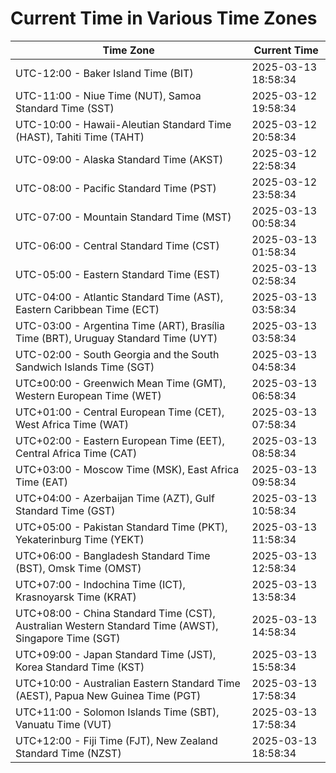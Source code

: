 # Current Time in Various Time Zones

| Time Zone | Current Time |
|-----------|--------------|
| UTC-12:00 - Baker Island Time (BIT) | 2025-03-13 18:58:34 |
| UTC-11:00 - Niue Time (NUT), Samoa Standard Time (SST) | 2025-03-12 19:58:34 |
| UTC-10:00 - Hawaii-Aleutian Standard Time (HAST), Tahiti Time (TAHT) | 2025-03-12 20:58:34 |
| UTC-09:00 - Alaska Standard Time (AKST) | 2025-03-12 22:58:34 |
| UTC-08:00 - Pacific Standard Time (PST) | 2025-03-12 23:58:34 |
| UTC-07:00 - Mountain Standard Time (MST) | 2025-03-13 00:58:34 |
| UTC-06:00 - Central Standard Time (CST) | 2025-03-13 01:58:34 |
| UTC-05:00 - Eastern Standard Time (EST) | 2025-03-13 02:58:34 |
| UTC-04:00 - Atlantic Standard Time (AST), Eastern Caribbean Time (ECT) | 2025-03-13 03:58:34 |
| UTC-03:00 - Argentina Time (ART), Brasília Time (BRT), Uruguay Standard Time (UYT) | 2025-03-13 03:58:34 |
| UTC-02:00 - South Georgia and the South Sandwich Islands Time (SGT) | 2025-03-13 04:58:34 |
| UTC±00:00 - Greenwich Mean Time (GMT), Western European Time (WET) | 2025-03-13 06:58:34 |
| UTC+01:00 - Central European Time (CET), West Africa Time (WAT) | 2025-03-13 07:58:34 |
| UTC+02:00 - Eastern European Time (EET), Central Africa Time (CAT) | 2025-03-13 08:58:34 |
| UTC+03:00 - Moscow Time (MSK), East Africa Time (EAT) | 2025-03-13 09:58:34 |
| UTC+04:00 - Azerbaijan Time (AZT), Gulf Standard Time (GST) | 2025-03-13 10:58:34 |
| UTC+05:00 - Pakistan Standard Time (PKT), Yekaterinburg Time (YEKT) | 2025-03-13 11:58:34 |
| UTC+06:00 - Bangladesh Standard Time (BST), Omsk Time (OMST) | 2025-03-13 12:58:34 |
| UTC+07:00 - Indochina Time (ICT), Krasnoyarsk Time (KRAT) | 2025-03-13 13:58:34 |
| UTC+08:00 - China Standard Time (CST), Australian Western Standard Time (AWST), Singapore Time (SGT) | 2025-03-13 14:58:34 |
| UTC+09:00 - Japan Standard Time (JST), Korea Standard Time (KST) | 2025-03-13 15:58:34 |
| UTC+10:00 - Australian Eastern Standard Time (AEST), Papua New Guinea Time (PGT) | 2025-03-13 17:58:34 |
| UTC+11:00 - Solomon Islands Time (SBT), Vanuatu Time (VUT) | 2025-03-13 17:58:34 |
| UTC+12:00 - Fiji Time (FJT), New Zealand Standard Time (NZST) | 2025-03-13 18:58:34 |
